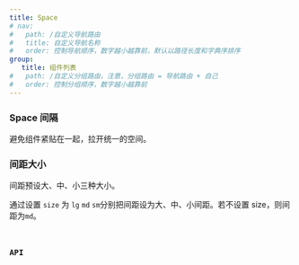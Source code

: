```yaml
---
title: Space
# nav:
#   path: /自定义导航路由
#   title: 自定义导航名称
#   order: 控制导航顺序，数字越小越靠前，默认以路径长度和字典序排序
group:
   title: 组件列表
#   path: /自定义分组路由，注意，分组路由 = 导航路由 + 自己
#   order: 控制分组顺序，数字越小越靠前
---
```


### Space 间隔

避免组件紧贴在一起，拉开统一的空间。

### 间距大小

间距预设大、中、小三种大小。

通过设置 `size` 为 `lg` `md` `sm`分别把间距设为大、中、小间距。若不设置 size，则间距为`md`。 <code src="./demos/default.tsx" />

### API

<API hideTitle></API>
